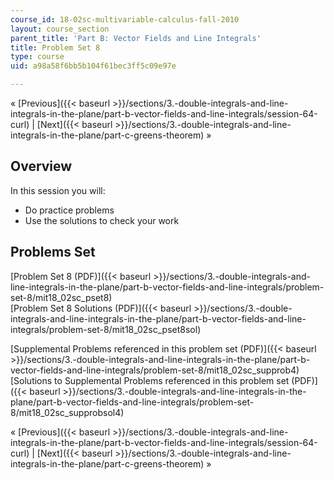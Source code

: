```yaml
---
course_id: 18-02sc-multivariable-calculus-fall-2010
layout: course_section
parent_title: 'Part B: Vector Fields and Line Integrals'
title: Problem Set 8
type: course
uid: a98a58f6bb5b104f61bec3ff5c09e97e

---
```


« [Previous]({{< baseurl >}}/sections/3.-double-integrals-and-line-integrals-in-the-plane/part-b-vector-fields-and-line-integrals/session-64-curl) | [Next]({{< baseurl >}}/sections/3.-double-integrals-and-line-integrals-in-the-plane/part-c-greens-theorem) »

Overview
--------

In this session you will:

*   Do practice problems
*   Use the solutions to check your work

Problems Set
------------

[Problem Set 8 (PDF)]({{< baseurl >}}/sections/3.-double-integrals-and-line-integrals-in-the-plane/part-b-vector-fields-and-line-integrals/problem-set-8/mit18_02sc_pset8)  
[Problem Set 8 Solutions (PDF)]({{< baseurl >}}/sections/3.-double-integrals-and-line-integrals-in-the-plane/part-b-vector-fields-and-line-integrals/problem-set-8/mit18_02sc_pset8sol)

[Supplemental Problems referenced in this problem set (PDF)]({{< baseurl >}}/sections/3.-double-integrals-and-line-integrals-in-the-plane/part-b-vector-fields-and-line-integrals/problem-set-8/mit18_02sc_supprob4)  
[Solutions to Supplemental Problems referenced in this problem set (PDF)]({{< baseurl >}}/sections/3.-double-integrals-and-line-integrals-in-the-plane/part-b-vector-fields-and-line-integrals/problem-set-8/mit18_02sc_supprobsol4)

« [Previous]({{< baseurl >}}/sections/3.-double-integrals-and-line-integrals-in-the-plane/part-b-vector-fields-and-line-integrals/session-64-curl) | [Next]({{< baseurl >}}/sections/3.-double-integrals-and-line-integrals-in-the-plane/part-c-greens-theorem) »